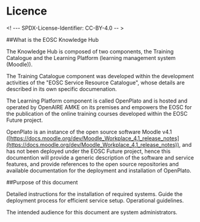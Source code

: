 # Licence

<! --- SPDX-License-Identifier: CC-BY-4.0  -- >

##What is the EOSC Knowledge Hub

The Knowledge Hub is composed of two components, the Training Catalogue and the Learning Platform (learning management system (Moodle)).

The Training Catalogue component was developed within the development activities of the "EOSC Service Resource Catalogue", whose details are described in its own specific documenation.

The Learning Platform component is called OpenPlato and is hosted and operated by OpenAIRE AMKE on its premises and empowers the EOSC for the publication of the online training courses developed within the EOSC Future project.

OpenPlato is an instance of the open source software Moodle v4.1 ([https://docs.moodle.org/dev/Moodle_Workplace_4.1_release_notes](https://docs.moodle.org/dev/Moodle_Workplace_4.1_release_notes)), and has not been deployed under the EOSC Future project, hence this documention will provide a generic description of the software and service features, and provide references to the open source repositories and available documentation for the deployment and installation of OpenPlato.

##Purpose of this document

Detailed instructions for the installation of required systems.
Guide the deployment process for efficient service setup.
Operational guidelines.

The intended audience for this document are system administrators.
